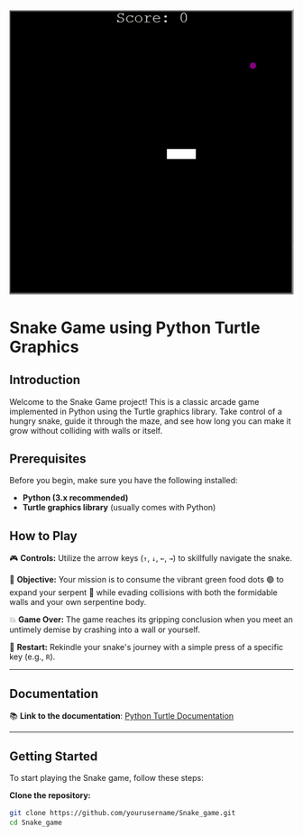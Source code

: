 <div align="center">
  <img src="snake_game.png" alt="Snake Game">
</div>

# Snake Game using Python Turtle Graphics

## Introduction

Welcome to the Snake Game project! This is a classic arcade game implemented in Python using the Turtle graphics library. Take control of a hungry snake, guide it through the maze, and see how long you can make it grow without colliding with walls or itself.

## Prerequisites

Before you begin, make sure you have the following installed:

- **Python (3.x recommended)**
- **Turtle graphics library** (usually comes with Python)

## How to Play

🎮 **Controls:** Utilize the arrow keys (`↑`, `↓`, `←`, `→`) to skillfully navigate the snake.

🍏 **Objective:** Your mission is to consume the vibrant green food dots 🟢 to expand your serpent 🐍 while evading collisions with both the formidable walls and your own serpentine body.

💥 **Game Over:** The game reaches its gripping conclusion when you meet an untimely demise by crashing into a wall or yourself.

🔄 **Restart:** Rekindle your snake's journey with a simple press of a specific key (e.g., `R`).



---
## Documentation

📚 **Link to the documentation**: [Python Turtle Documentation](https://docs.python.org/3/library/turtle.html)

---

## Getting Started

To start playing the Snake game, follow these steps:

**Clone the repository:**

```bash
git clone https://github.com/yourusername/Snake_game.git
cd Snake_game



